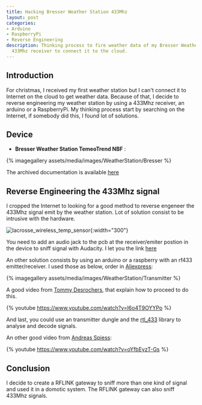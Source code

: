 ```yaml
---
title: Hacking Bresser Weather Station 433Mhz
layout: post
categories:
- Arduino
- RaspberryPi
- Reverse Engineering
description: Thinking process to fire weather data of my Bresser Weather Station with
  433Mhz receiver to connect it to the cloud.
---
```


## Introduction
For christmas, I received my first weather station but I can't connect it to Internet on the cloud to get weather data.
Because of that, I decide to reverse engineering my weather station by using a 433Mhz receiver, an arduino or a RaspberryPi.
My thinking process start by searching on the Internet, if somebody did this, I found lot of solutions.

## Device

* **Bresser Weather Station TemeoTrend NBF** :

{% imagegallery assets/media/images/WeatherStation/Bresser %}

The archived documentation is available [here](http://archive.bresser.de/download/7004110/ANL7004110MSP0414BRESSER.pdf) 
## Reverse Engineering the 433Mhz signal
I cropped the Internet to looking for a good method to reverse engeneer the 433Mhz signal emit by the weather station.
Lot of solution consist to be intrusive with the hardware.  

![lacrosse_wireless_temp_sensor](https://hackaday.com/wp-content/uploads/2011/06/lacrosse_wireless_temp_sensor.jpg){:width="300"}

You need to add an audio jack to the pcb at the receiver/emiter postion in the device to sniff signal with Audacity.
I let you the link [here](https://hackaday.com/2011/06/13/reverse-engineering-wireless-weather-stations/)

An other solution consists by using an arduino or a raspberry with an rf433 emitter/receiver. I used those as below, order in [Aliexpress](https://fr.aliexpress.com/item/32896035786.html?spm=a2g0s.9042311.0.0.27426c37bdjIUv):

{% imagegallery assets/media/images/WeatherStation/Transmitter %}

A good video from [Tommy Desrochers](https://www.youtube.com/channel/UC9_nxvBohH1G2yR77XTdA2g), that explain how to proceed to do this.

{% youtube https://www.youtube.com/watch?v=l6o4T9OYYPo %}

And last, you could use an transmitter dungle and the [rtl_433](https://github.com/merbanan/rtl_433) library to analyse and decode signals.

An other good video from [Andreas Spiess](https://www.youtube.com/channel/UCu7_D0o48KbfhpEohoP7YSQ):

{% youtube https://www.youtube.com/watch?v=oYfbEyzT-Gs %}
## Conclusion
I decide to create a RFLINK gateway to sniff more than one kind of signal and used it in a domotic system. 
The RFLINK gateway can also sniff 433Mhz signals.
